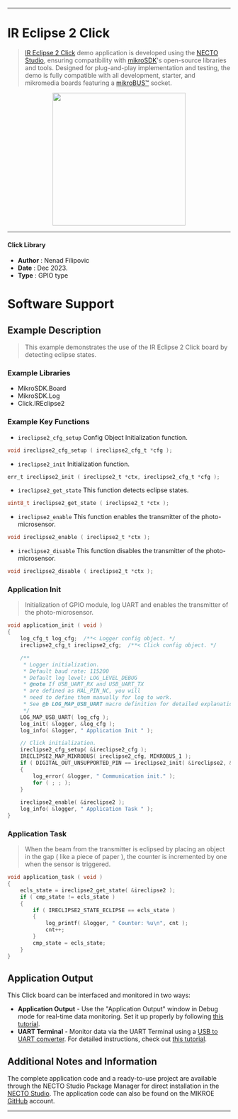 
---
# IR Eclipse 2 Click

> [IR Eclipse 2 Click](https://www.mikroe.com/?pid_product=MIKROE-6047) demo application is developed using
the [NECTO Studio](https://www.mikroe.com/necto), ensuring compatibility with [mikroSDK](https://www.mikroe.com/mikrosdk)'s
open-source libraries and tools. Designed for plug-and-play implementation and testing, the demo is fully compatible with
all development, starter, and mikromedia boards featuring a [mikroBUS&trade;](https://www.mikroe.com/mikrobus) socket.

<p align="center">
  <img src="https://www.mikroe.com/?pid_product=MIKROE-6047&image=1" height=300px>
</p>

---

#### Click Library

- **Author**        : Nenad Filipovic
- **Date**          : Dec 2023.
- **Type**          : GPIO type

# Software Support

## Example Description

> This example demonstrates the use of the IR Eclipse 2 Click board
> by detecting eclipse states.

### Example Libraries

- MikroSDK.Board
- MikroSDK.Log
- Click.IREclipse2

### Example Key Functions

- `ireclipse2_cfg_setup` Config Object Initialization function.
```c
void ireclipse2_cfg_setup ( ireclipse2_cfg_t *cfg );
```

- `ireclipse2_init` Initialization function.
```c
err_t ireclipse2_init ( ireclipse2_t *ctx, ireclipse2_cfg_t *cfg );
```

- `ireclipse2_get_state` This function detects eclipse states.
```c
uint8_t ireclipse2_get_state ( ireclipse2_t *ctx );
```

- `ireclipse2_enable` This function enables the transmitter of the photo-microsensor.
```c
void ireclipse2_enable ( ireclipse2_t *ctx );
```

- `ireclipse2_disable` This function disables the transmitter of the photo-microsensor.
```c
void ireclipse2_disable ( ireclipse2_t *ctx );
```

### Application Init

> Initialization of GPIO module, log UART and enables the transmitter of the photo-microsensor.

```c
void application_init ( void ) 
{
    log_cfg_t log_cfg;  /**< Logger config object. */
    ireclipse2_cfg_t ireclipse2_cfg;  /**< Click config object. */

    /** 
     * Logger initialization.
     * Default baud rate: 115200
     * Default log level: LOG_LEVEL_DEBUG
     * @note If USB_UART_RX and USB_UART_TX 
     * are defined as HAL_PIN_NC, you will 
     * need to define them manually for log to work. 
     * See @b LOG_MAP_USB_UART macro definition for detailed explanation.
     */
    LOG_MAP_USB_UART( log_cfg );
    log_init( &logger, &log_cfg );
    log_info( &logger, " Application Init " );

    // Click initialization.
    ireclipse2_cfg_setup( &ireclipse2_cfg );
    IRECLIPSE2_MAP_MIKROBUS( ireclipse2_cfg, MIKROBUS_1 );
    if ( DIGITAL_OUT_UNSUPPORTED_PIN == ireclipse2_init( &ireclipse2, &ireclipse2_cfg ) ) 
    {
        log_error( &logger, " Communication init." );
        for ( ; ; );
    }
    
    ireclipse2_enable( &ireclipse2 );
    log_info( &logger, " Application Task " );
}
```

### Application Task

> When the beam from the transmitter is eclipsed by placing an object in
> the gap ( like a piece of paper ), the counter is incremented by one 
> when the sensor is triggered.

```c
void application_task ( void ) 
{
    ecls_state = ireclipse2_get_state( &ireclipse2 );
    if ( cmp_state != ecls_state )
    {
        if ( IRECLIPSE2_STATE_ECLIPSE == ecls_state )
        {
            log_printf( &logger, " Counter: %u\n", cnt );
            cnt++;
        }
        cmp_state = ecls_state;
    }
}
```

## Application Output

This Click board can be interfaced and monitored in two ways:
- **Application Output** - Use the "Application Output" window in Debug mode for real-time data monitoring.
Set it up properly by following [this tutorial](https://www.youtube.com/watch?v=ta5yyk1Woy4).
- **UART Terminal** - Monitor data via the UART Terminal using
a [USB to UART converter](https://www.mikroe.com/click/interface/usb?interface*=uart,uart). For detailed instructions,
check out [this tutorial](https://help.mikroe.com/necto/v2/Getting%20Started/Tools/UARTTerminalTool).

## Additional Notes and Information

The complete application code and a ready-to-use project are available through the NECTO Studio Package Manager for 
direct installation in the [NECTO Studio](https://www.mikroe.com/necto). The application code can also be found on
the MIKROE [GitHub](https://github.com/MikroElektronika/mikrosdk_click_v2) account.

---
